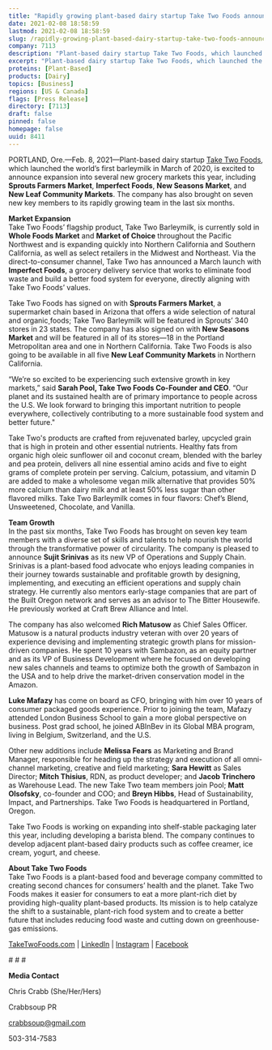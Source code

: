 ```yaml
---
title: "Rapidly growing plant-based dairy startup Take Two Foods announces expanded distribution, welcomes seven new team members"
date: 2021-02-08 18:58:59
lastmod: 2021-02-08 18:58:59
slug: /rapidly-growing-plant-based-dairy-startup-take-two-foods-announces-expanded-distribution
company: 7113
description: "Plant-based dairy startup Take Two Foods, which launched the world’s first barleymilk in March of 2020, is excited to announce expansion into several new grocery markets this year, including Sprouts Farmers Market, Imperfect Foods, New Seasons Market, and New Leaf Community Markets. The company has also brought on seven new key members to its rapidly growing team in the last six months."
excerpt: "Plant-based dairy startup Take Two Foods, which launched the world’s first barleymilk in March of 2020, is excited to announce expansion into several new grocery markets this year, including Sprouts Farmers Market, Imperfect Foods, New Seasons Market, and New Leaf Community Markets. The company has also brought on seven new key members to its rapidly growing team in the last six months."
proteins: [Plant-Based]
products: [Dairy]
topics: [Business]
regions: [US & Canada]
flags: [Press Release]
directory: [7113]
draft: false
pinned: false
homepage: false
uuid: 8411
---
```

<p>PORTLAND, Ore.—Feb. 8, 2021—Plant-based dairy startup <a href="https://www.taketwofoods.com/">Take Two Foods</a>, which launched the world’s first barleymilk in March of 2020, is excited to announce expansion into several new grocery markets this year, including <strong>Sprouts Farmers Market</strong>, <strong>Imperfect Foods</strong>, <strong>New Seasons Market</strong>, and <strong>New Leaf Community Markets</strong>. The company has also brought on seven new key members to its rapidly growing team in the last six months.</p>
<p><strong>Market Expansion</strong><br />
Take Two Foods’ flagship product, Take Two Barleymilk, is currently sold in <strong>Whole Foods Market</strong> and <strong>Market of Choice</strong> throughout the Pacific Northwest and is expanding quickly into Northern California and Southern California, as well as select retailers in the Midwest and Northeast. Via the direct-to-consumer channel, Take Two has announced a March launch with <strong>Imperfect Foods</strong>, a grocery delivery service that works to eliminate food waste and build a better food system for everyone, directly aligning with Take Two Foods’ values.</p>
<p>Take Two Foods has signed on with <strong>Sprouts Farmers Market</strong>, a supermarket chain based in Arizona that offers a wide selection of natural and organic<a href="https://en.wikipedia.org/wiki/Organic_food"> </a>foods; Take Two Barleymilk will be featured in Sprouts’ 340 stores in 23 states. The company has also signed on with <strong>New Seasons Market</strong> and will be featured in all of its stores—18 in the Portland Metropolitan area and one in Northern California. Take Two Foods is also going to be available in all five <strong>New Leaf Community Markets</strong> in Northern California.</p>
<p>“We’re so excited to be experiencing such extensive growth in key markets,” said <strong>Sarah Pool, Take Two Foods Co-Founder and CEO</strong>. “Our planet and its sustained health are of primary importance to people across the U.S. We look forward to bringing this important nutrition to people everywhere, collectively contributing to a more sustainable food system and better future."</p>
<p>Take Two's products are crafted from rejuvenated barley, upcycled grain that is high in protein and other essential nutrients. Healthy fats from organic high oleic sunflower oil and coconut cream, blended with the barley and pea protein, delivers all nine essential amino acids and five to eight grams of complete protein per serving. Calcium, potassium, and vitamin D are added to make a wholesome vegan milk alternative that provides 50% more calcium than dairy milk and at least 50% less sugar than other flavored milks. Take Two Barleymilk comes in four flavors: Chef’s Blend, Unsweetened, Chocolate, and Vanilla.</p>
<p><strong>Team Growth</strong><br />
In the past six months, Take Two Foods has brought on seven key team members with a diverse set of skills and talents to help nourish the world through the transformative power of circularity.  The company is pleased to announce <strong>Sujit Srinivas</strong> as its new VP of Operations and Supply Chain. Srinivas is a plant-based food advocate who enjoys leading companies in their journey towards sustainable and profitable growth by designing, implementing, and executing an efficient operations and supply chain strategy. He currently also mentors early-stage companies that are part of the Built Oregon network and serves as an advisor to The Bitter Housewife. He previously worked at Craft Brew Alliance and Intel.</p>
<p>The company has also welcomed <strong>Rich Matusow</strong> as Chief Sales Officer. Matusow is a natural products industry veteran with over 20 years of experience devising and implementing strategic growth plans for mission-driven companies. He spent 10 years with Sambazon, as an equity partner and as its VP of Business Development where he focused on developing new sales channels and teams to optimize both the growth of Sambazon in the USA and to help drive the market-driven conservation model in the Amazon.</p>
<p><strong>Luke Mafazy</strong> has come on board as CFO, bringing with him over 10 years of consumer packaged goods experience. Prior to joining the team, Mafazy attended London Business School to gain a more global perspective on business. Post grad school, he joined ABInBev in its Global MBA program, living in Belgium, Switzerland, and the U.S.</p>
<p>Other new additions include <strong>Melissa Fears</strong> as Marketing and Brand Manager, responsible for heading up the strategy and execution of all omni-channel marketing, creative and field marketing; <strong>Sara Hewitt</strong> as Sales Director; <strong>Mitch Thisius</strong>, RDN, as product developer; and <strong>Jacob Trinchero</strong> as Warehouse Lead. The new Take Two team members join Pool; <strong>Matt Olsofsky</strong>, co-founder and COO; and <strong>Breyn Hibbs</strong>, Head of Sustainability, Impact, and Partnerships. Take Two Foods is headquartered in Portland, Oregon.</p>
<p>Take Two Foods is working on expanding into shelf-stable packaging later this year, including developing a barista blend. The company continues to develop adjacent plant-based dairy products such as coffee creamer, ice cream, yogurt, and cheese.</p>
<p><strong>About Take Two Foods</strong><br />
Take Two Foods is a plant-based food and beverage company committed to creating second chances for consumers’ health and the planet. Take Two Foods makes it easier for consumers to eat a more plant-rich diet by providing high-quality plant-based products. Its mission is to help catalyze the shift to a sustainable, plant-rich food system and to create a better future that includes reducing food waste and cutting down on greenhouse-gas emissions.</p>
<p><a href="https://www.taketwofoods.com/">TakeTwoFoods.com</a> | <a href="https://www.linkedin.com/company/taketwofoods/">LinkedIn</a> | <a href="https://www.instagram.com/taketwofoods/">Instagram</a> | <a href="https://www.facebook.com/taketwofoods">Facebook</a></p>
<p># # #</p>
<p><strong>Media Contact</strong></p>
<p>Chris Crabb (She/Her/Hers)</p>
<p>Crabbsoup PR</p>
<p><a href="mailto:crabbsoup@gmail.com">crabbsoup@gmail.com</a></p>
<p>503-314-7583</p>
